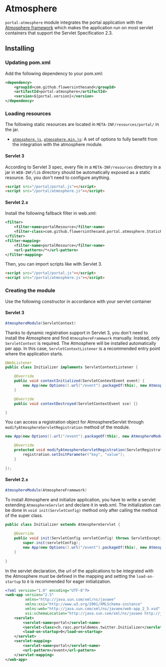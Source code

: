 # Atmosphere
`portal-atmosphere` module integrates the portal application with the [Atmosphere framework](https://github.com/atmosphere/atmosphere/) which makes the application run on most servlet containers that support the Servlet Specification 2.3.

## Installing
### Updating pom.xml
Add the following dependency to your pom.xml:
```xml
<dependency>
    <groupId>com.github.flowersinthesand</groupId>
    <artifactId>portal-atmosphere</artifactId>
    <version>${portal.version}</version>
</dependency>
```

### Loading resources
The following static resources are located in `META-INF/resources/portal/` in the jar.

* [`atmosphere.js`](https://github.com/flowersinthesand/portal-java/blob/master/atmosphere/src/main/resources/META-INF/resources/portal/atmosphere.js), [`atmosphere.min.js`](https://github.com/flowersinthesand/portal-java/blob/master/atmosphere/src/main/resources/META-INF/resources/portal/atmosphere.min.js): A set of options to fully benefit from the integration with the atmosphere module.

#### Servlet 3
According to Servlet 3 spec, every file in a `META-INF/resources` directory in a jar in `WEB-INF/lib` directory should be automatically exposed as a static resource. So, you don't need to configure anything.

```html
<script src="/portal/portal.js"></script>
<script src="/portal/atmosphere.js"></script>
```

#### Servlet 2.x
Install the following fallback filter in web.xml:

```xml
<filter>
    <filter-name>portalResource</filter-name>
    <filter-class>com.github.flowersinthesand.portal.atmosphere.StaticResourceFilter</filter-class>
</filter>
<filter-mapping>
    <filter-name>portalResource</filter-name>
    <url-pattern>/*</url-pattern>
</filter-mapping>
```

Then, you can import scripts like with Servlet 3.

```html
<script src="/portal/portal.js"></script>
<script src="/portal/atmosphere.js"></script>
```

### Creating the module
Use the following constructor in accordance with your servlet container

#### Servlet 3
```java
AtmosphereModule(ServletContext)
```
Thanks to dynamic registration support in Servlet 3, you don't need to install the Atmosphere and find `AtmosphereFramework` manually. Instead, only `ServletContext` is required. The Atmosphere will be installed automatically per app. In this case, `ServletContextListener` is a recommended entry point where the application starts. 

```java
@WebListener
public class Initializer implements ServletContextListener {

    @Override
    public void contextInitialized(ServletContextEvent event) {
        new App(new Options().url("/event").packageOf(this), new AtmosphereModule(event.getServletContext()));
    }

    @Override
    public void contextDestroyed(ServletContextEvent sce) {}

}
```

You can access a registration object for AtmosphereServlet through `modifyAtmosphereServletRegistration` method of the module.
```java
new App(new Options().url("/event").packageOf(this), new AtmosphereModule(servletContext) {

    @Override
    protected void modifyAtmosphereServletRegistration(ServletRegistration.Dynamic registration) {
        registration.setInitParameter("key", "value");
    }
    
});
```

#### Servlet 2.x
```java
AtmosphereModule(AtmosphereFramework)
```

To install Atmosphere and initialize application, you have to write a servlet extending `AtmosphereServlet` and declare it in web.xml. The initialization can be done in `void init(ServletConfig)` method only after calling the method of the super class.

```java
public class Initializer extends AtmosphereServlet {
    
    @Override
    public void init(ServletConfig servletConfig) throws ServletException {
        super.init(servletConfig);
        new App(new Options().url("/event").packageOf(this), new AtmosphereModule(framework));
    }
    
}

```

In the servlet declaration, the url of the applications to be integrated with the Atmosphere must be defined in the mapping and setting the `load-on-startup` to `0` is recommended for eager initialization.

```xml
<?xml version="1.0" encoding="UTF-8"?>
<web-app version="2.5" 
         xmlns="http://java.sun.com/xml/ns/javaee" 
         xmlns:xsi="http://www.w3.org/2001/XMLSchema-instance"
         xmlns:web="http://java.sun.com/xml/ns/javaee/web-app_2_5.xsd"
         xsi:schemaLocation="http://java.sun.com/xml/ns/javaee http://java.sun.com/xml/ns/javaee/web-app_2_5.xsd">
    <servlet>
        <servlet-name>portal</servlet-name>
        <servlet-class>ch.rasc.portaldemos.twitter.Initializer</servlet-class>
        <load-on-startup>0</load-on-startup>
    </servlet>
    <servlet-mapping>
        <servlet-name>portal</servlet-name>
        <url-pattern>/event</url-pattern>
    </servlet-mapping>
</web-app>
```